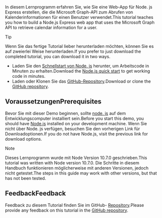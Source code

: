 <!-- markdownlint-disable MD002 MD041 -->

<span data-ttu-id="6cf90-101">In diesem Lernprogramm erfahren Sie, wie Sie eine Web-App für Node. js Express erstellen, die die Microsoft Graph-API zum Abrufen von Kalenderinformationen für einen Benutzer verwendet.</span><span class="sxs-lookup"><span data-stu-id="6cf90-101">This tutorial teaches you how to build a Node.js Express web app that uses the Microsoft Graph API to retrieve calendar information for a user.</span></span>

> [!TIP]
> <span data-ttu-id="6cf90-102">Wenn Sie das fertige Tutorial lieber herunterladen möchten, können Sie es auf zweierlei Weise herunterladen.</span><span class="sxs-lookup"><span data-stu-id="6cf90-102">If you prefer to just download the completed tutorial, you can download it in two ways.</span></span>
>
> - <span data-ttu-id="6cf90-103">Laden Sie den [Schnellstart von Node. js](https://developer.microsoft.com/graph/quick-start?platform=option-node) herunter, um Arbeitscode in Minuten zu erhalten.</span><span class="sxs-lookup"><span data-stu-id="6cf90-103">Download the [Node.js quick start](https://developer.microsoft.com/graph/quick-start?platform=option-node) to get working code in minutes.</span></span>
> - <span data-ttu-id="6cf90-104">Laden oder Klonen Sie das [GitHub-Repository](https://github.com/microsoftgraph/msgraph-training-nodeexpressapp).</span><span class="sxs-lookup"><span data-stu-id="6cf90-104">Download or clone the [GitHub repository](https://github.com/microsoftgraph/msgraph-training-nodeexpressapp).</span></span>

## <a name="prerequisites"></a><span data-ttu-id="6cf90-105">Voraussetzungen</span><span class="sxs-lookup"><span data-stu-id="6cf90-105">Prerequisites</span></span>

<span data-ttu-id="6cf90-106">Bevor Sie mit dieser Demo beginnen, sollte [node. js](https://nodejs.org) auf dem Entwicklungscomputer installiert sein.</span><span class="sxs-lookup"><span data-stu-id="6cf90-106">Before you start this demo, you should have [Node.js](https://nodejs.org) installed on your development machine.</span></span> <span data-ttu-id="6cf90-107">Wenn Sie nicht über Node. js verfügen, besuchen Sie den vorherigen Link für Downloadoptionen.</span><span class="sxs-lookup"><span data-stu-id="6cf90-107">If you do not have Node.js, visit the previous link for download options.</span></span>

> [!NOTE]
> <span data-ttu-id="6cf90-108">Dieses Lernprogramm wurde mit Node Version 10.7.0 geschrieben.</span><span class="sxs-lookup"><span data-stu-id="6cf90-108">This tutorial was written with Node version 10.7.0.</span></span> <span data-ttu-id="6cf90-109">Die Schritte in diesem Handbuch funktionieren möglicherweise mit anderen Versionen, jedoch nicht getestet.</span><span class="sxs-lookup"><span data-stu-id="6cf90-109">The steps in this guide may work with other versions, but that has not been tested.</span></span>

## <a name="feedback"></a><span data-ttu-id="6cf90-110">Feedback</span><span class="sxs-lookup"><span data-stu-id="6cf90-110">Feedback</span></span>

<span data-ttu-id="6cf90-111">Feedback zu diesem Tutorial finden Sie im GitHub- [Repository](https://github.com/microsoftgraph/msgraph-training-nodeexpressapp).</span><span class="sxs-lookup"><span data-stu-id="6cf90-111">Please provide any feedback on this tutorial in the [GitHub repository](https://github.com/microsoftgraph/msgraph-training-nodeexpressapp).</span></span>
